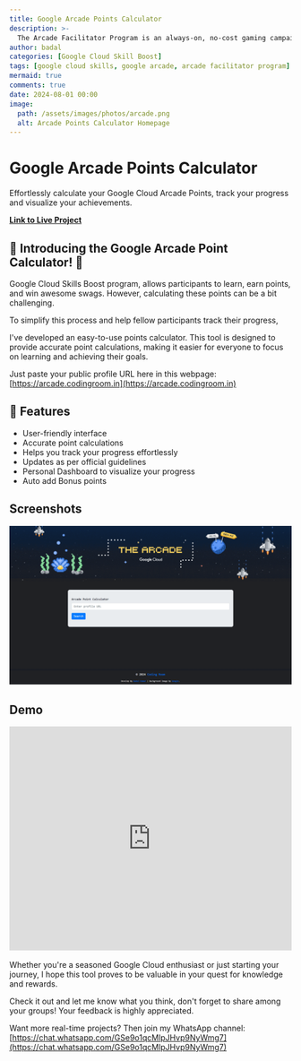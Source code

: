 ```yaml
---
title: Google Arcade Points Calculator
description: >-
  The Arcade Facilitator Program is an always-on, no-cost gaming campaign where technical practitioners of all levels can learn new cloud and earn digital badges &amp; points to use towards claiming swag prizes and Google Cloud goodies.
author: badal
categories: [Google Cloud Skill Boost]
tags: [google cloud skills, google arcade, arcade facilitator program]
mermaid: true
comments: true
date: 2024-08-01 00:00
image:
  path: /assets/images/photos/arcade.png
  alt: Arcade Points Calculator Homepage 
---
```


# Google Arcade Points Calculator
Effortlessly calculate your Google Cloud Arcade Points, track your progress and visualize your achievements.

**[Link to Live Project](https://arcade.codingroom.in)**

## 🚀 Introducing the Google Arcade Point Calculator! 🎉

Google Cloud Skills Boost program, allows participants to learn, earn points, and win awesome swags. However, calculating these points can be a bit challenging.

To simplify this process and help fellow participants track their progress,

I've developed an easy-to-use points calculator. This tool is designed to provide accurate point calculations, making it easier for everyone to focus on learning and achieving their goals.

Just paste your public profile URL here in this webpage: [https://arcade.codingroom.in](https://arcade.codingroom.in)

## 🌟 Features

- User-friendly interface
- Accurate point calculations
- Helps you track your progress effortlessly
- Updates as per official guidelines
- Personal Dashboard to visualize your progress
- Auto add Bonus points

## Screenshots

![Home Page](/assets/images/photos/arcade-1.png)

## Demo

<iframe src="https://www.linkedin.com/embed/feed/update/urn:li:ugcPost:7227780808118312960?compact=1" height="400" width="100%" frameborder="0" allowfullscreen="" title="Embedded post"></iframe>

Whether you're a seasoned Google Cloud enthusiast or just starting your journey, I hope this tool proves to be valuable in your quest for knowledge and rewards.

Check it out and let me know what you think, don't forget to share among your groups! Your feedback is highly appreciated.

Want more real-time projects? Then join my WhatsApp channel: [https://chat.whatsapp.com/GSe9o1qcMlpJHvp9NyWmg7](https://chat.whatsapp.com/GSe9o1qcMlpJHvp9NyWmg7)